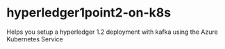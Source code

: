 # hyperledger1point2-on-k8s
Helps you setup a hyperledger 1.2 deployment with kafka using the Azure Kubernetes Service
